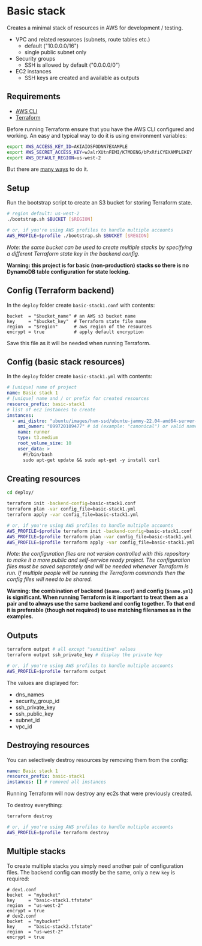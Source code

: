 # Basic stack

Creates a minimal stack of resources in AWS for development / testing.

- VPC and related resources (subnets, route tables etc.)
  - default ("10.0.0.0/16")
  - single public subnet only
- Security groups
  - SSH is allowed by default ("0.0.0.0/0")
- EC2 instances
  - SSH keys are created and available as outputs

## Requirements

- [AWS CLI](https://docs.aws.amazon.com/cli/latest/userguide/getting-started-install.html)
- [Terraform](https://www.terraform.io/)

Before running Terraform ensure that you have the AWS CLI
configured and working. An easy and typical way to do it is
using environment variables:

```bash
export AWS_ACCESS_KEY_ID=AKIAIOSFODNN7EXAMPLE
export AWS_SECRET_ACCESS_KEY=wJalrXUtnFEMI/K7MDENG/bPxRfiCYEXAMPLEKEY
export AWS_DEFAULT_REGION=us-west-2
```

But there are [many ways](https://docs.aws.amazon.com/cli/latest/userguide/cli-chap-configure.html)
to do it.

## Setup

Run the bootstrap script to create an S3 bucket for storing
Terraform state.

```bash
# region default: us-west-2
./bootstrap.sh $BUCKET [$REGION]

# or, if you're using AWS profiles to handle multiple accounts
AWS_PROFILE=$profile ./bootstrap.sh $BUCKET [$REGION]
```

*Note: the same bucket can be used to create multiple stacks by
specifying a different Terraform state key in the backend config.*

**Warning: this project is for basic (non-production) stacks so
there is no DynamoDB table configuration for state locking.**

## Config (Terraform backend)

In the `deploy` folder create `basic-stack1.conf` with contents:

```hcl
bucket  = "$bucket_name" # an AWS s3 bucket name
key     = "$bucket_key"  # Terraform state file name
region  = "$region"      # aws region of the resources
encrypt = true           # apply default encryption
```

Save this file as it will be needed when running Terraform.

## Config (basic stack resources)

In the `deploy` folder create `basic-stack1.yml` with contents:

```yml
# [unique] name of project
name: Basic stack 1
# [unique] name and / or prefix for created resources
resource_prefix: basic-stack1
# list of ec2 instances to create
instances:
  - ami_distro: "ubuntu/images/hvm-ssd/ubuntu-jammy-22.04-amd64-server-*"
    ami_owner: "099720109477" # id (example: "canonical") or valid name (example: "amazon")
    name: runner
    type: t3.medium
    root_volume_size: 10
    user_data: >
      #!/bin/bash
      sudo apt-get update && sudo apt-get -y install curl
```

## Creating resources

```bash
cd deploy/

terraform init -backend-config=basic-stack1.conf
terraform plan -var config_file=basic-stack1.yml
terraform apply -var config_file=basic-stack1.yml

# or, if you're using AWS profiles to handle multiple accounts
AWS_PROFILE=$profile terraform init -backend-config=basic-stack1.conf
AWS_PROFILE=$profile terraform plan -var config_file=basic-stack1.yml
AWS_PROFILE=$profile terraform apply -var config_file=basic-stack1.yml
```

*Note: the configuration files are not version controlled with this
repository to make it a more public and self-service ready project.
The configuration files must be saved separately and will be needed
whenever Terraform is run. If multiple people will be running the
Terraform commands then the config files will need to be shared.*

**Warning: the combination of backend (`$name.conf`) and config
(`$name.yml`) is significant. When running Terraform is it important
to treat them as a pair and to always use the same backend and config
together. To that end it is preferable (though not required) to use
matching filenames as in the examples.**

## Outputs

```bash
terraform output # all except "sensitive" values
terraform output ssh_private_key # display the private key

# or, if you're using AWS profiles to handle multiple accounts
AWS_PROFILE=$profile terraform output
```

The values are displayed for:

- dns_names
- security_group_id
- ssh_private_key
- ssh_public_key
- subnet_id
- vpc_id

## Destroying resources

You can selectively destroy resources by removing them from the config:

```yml
name: Basic stack 1
resource_prefix: basic-stack1
instances: [] # removed all instances
```

Running Terraform will now destroy any ec2s that were previously created.

To destroy everything:

```bash
terraform destroy

# or, if you're using AWS profiles to handle multiple accounts
AWS_PROFILE=$profile terraform destroy
```

## Multiple stacks

To create multiple stacks you simply need another pair of configuration
files. The backend config can mostly be the same, only a new `key` is
required:

```hcl
# dev1.conf
bucket  = "mybucket"
key     = "basic-stack1.tfstate"
region  = "us-west-2"
encrypt = true
# dev2.conf
bucket  = "mybucket"
key     = "basic-stack2.tfstate"
region  = "us-west-2"
encrypt = true
```
